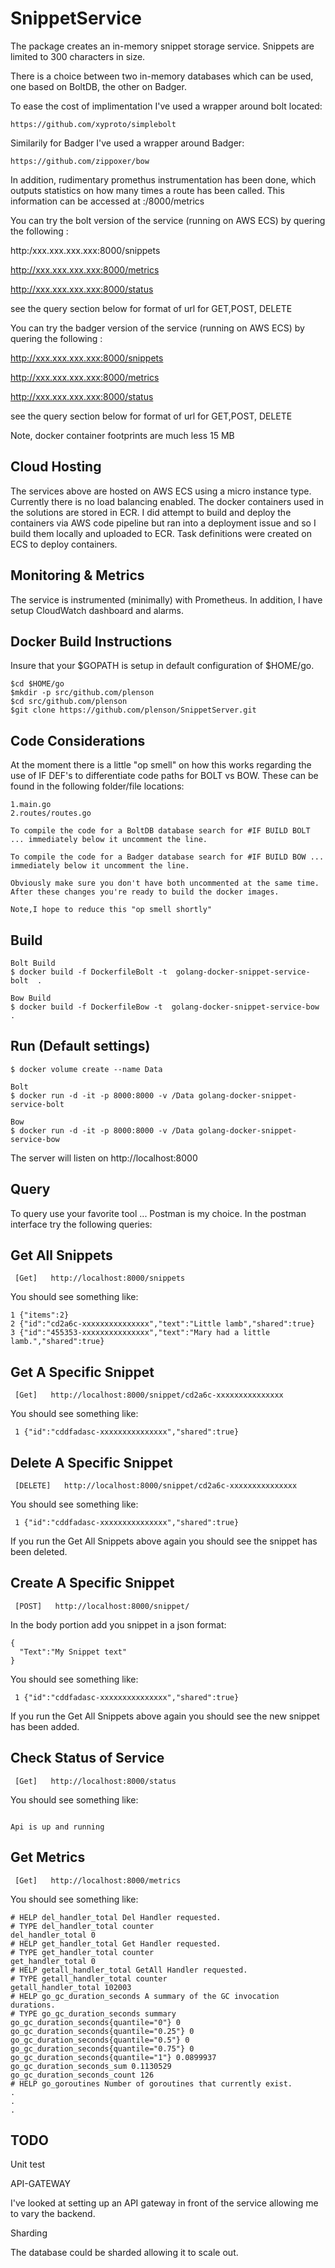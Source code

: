 SnippetService
==============
The package creates an in-memory snippet storage service.
Snippets are limited to 300 characters in size.


There is a choice between two in-memory databases which can be used, one based on BoltDB, the other on Badger.

To ease the cost of implimentation I've used a wrapper around bolt located:

```
https://github.com/xyproto/simplebolt
```

Similarily for Badger I've used a wrapper around Badger:

```
https://github.com/zippoxer/bow
```


In addition, rudimentary promethus instrumentation has been done, which outputs statistics on how many times a
route has been called. This information can be accessed at :/8000/metrics

You can try the bolt version of the service (running on AWS ECS) by quering the following :

http:/xxx.xxx.xxx.xxx:8000/snippets

http://xxx.xxx.xxx.xxx:8000/metrics

http://xxx.xxx.xxx.xxx:8000/status

see the query section below for format of url for GET,POST, DELETE

You can try the badger version of the service  (running on AWS ECS) by quering the following :

http://xxx.xxx.xxx.xxx:8000/snippets

http://xxx.xxx.xxx.xxx:8000/metrics

http://xxx.xxx.xxx.xxx:8000/status

see the query section below for format of url for GET,POST, DELETE

Note, docker container footprints are much less 15 MB

Cloud Hosting
----------------
The services above are hosted on AWS ECS using a micro instance type. Currently there is no load balancing enabled.
The docker containers used in the solutions are stored in ECR. I did attempt to build and deploy the containers via AWS code pipeline but ran into a deployment issue and so I build them locally and uploaded to ECR. Task definitions were created on 
ECS to deploy containers.

Monitoring & Metrics
--------------------
The service is instrumented (minimally) with Prometheus. In addition, I have setup CloudWatch dashboard and alarms.


Docker Build Instructions
-------------------------

Insure that your $GOPATH is setup in default configuration of $HOME/go.

```
$cd $HOME/go
$mkdir -p src/github.com/plenson
$cd src/github.com/plenson
$git clone https://github.com/plenson/SnippetServer.git

```
Code Considerations
------------------
At the moment there is a little "op smell" on how this works regarding the use of IF DEF's
to differentiate code paths for BOLT vs BOW. These can be found in the following folder/file locations:

```
1.main.go
2.routes/routes.go

To compile the code for a BoltDB database search for #IF BUILD BOLT ... immediately below it uncomment the line.

To compile the code for a Badger database search for #IF BUILD BOW ... immediately below it uncomment the line.

Obviously make sure you don't have both uncommented at the same time.
After these changes you're ready to build the docker images.

Note,I hope to reduce this "op smell shortly"
```

Build
------

```
Bolt Build
$ docker build -f DockerfileBolt -t  golang-docker-snippet-service-bolt  .

Bow Build
$ docker build -f DockerfileBow -t  golang-docker-snippet-service-bow  .

```

Run (Default settings)
-----------------------

```
$ docker volume create --name Data

Bolt
$ docker run -d -it -p 8000:8000 -v /Data golang-docker-snippet-service-bolt

Bow
$ docker run -d -it -p 8000:8000 -v /Data golang-docker-snippet-service-bow

```

The server will listen on http://localhost:8000

Query
------
To query use your favorite tool ... Postman is my choice.
In the postman interface try the following queries:

Get All Snippets
-----------------

```
 [Get]   http://localhost:8000/snippets
```

 You should see something like:

 ```
 1 {"items":2}
 2 {"id":"cd2a6c-xxxxxxxxxxxxxxx","text":"Little lamb","shared":true}
 3 {"id":"455353-xxxxxxxxxxxxxxx","text":"Mary had a little lamb.","shared":true}
```

Get A Specific Snippet
------------------------

```
 [Get]   http://localhost:8000/snippet/cd2a6c-xxxxxxxxxxxxxxx
```

 You should see something like:

```
 1 {"id":"cddfadasc-xxxxxxxxxxxxxxx","shared":true}
```

Delete A Specific Snippet
------------------------

```
 [DELETE]   http://localhost:8000/snippet/cd2a6c-xxxxxxxxxxxxxxx
```

 You should see something like:

```
 1 {"id":"cddfadasc-xxxxxxxxxxxxxxx","shared":true}
```

If you run the Get All Snippets above again you should see the  snippet has been deleted.

Create A Specific Snippet
------------------------

```
 [POST]   http://localhost:8000/snippet/
```

In the body portion add you snippet in a json format:

```
{
  "Text":"My Snippet text"
}
```

You should see something like:

```
 1 {"id":"cddfadasc-xxxxxxxxxxxxxxx","shared":true}
```

If you run the Get All Snippets above again you should see the new snippet has been added.

Check Status of Service
------------------------

```
 [Get]   http://localhost:8000/status
```

 You should see something like:

```

Api is up and running

```

Get Metrics
------------------------

```
 [Get]   http://localhost:8000/metrics
```

You should see something like:

```
# HELP del_handler_total Del Handler requested.
# TYPE del_handler_total counter
del_handler_total 0
# HELP get_handler_total Get Handler requested.
# TYPE get_handler_total counter
get_handler_total 0
# HELP getall_handler_total GetAll Handler requested.
# TYPE getall_handler_total counter
getall_handler_total 102003
# HELP go_gc_duration_seconds A summary of the GC invocation durations.
# TYPE go_gc_duration_seconds summary
go_gc_duration_seconds{quantile="0"} 0
go_gc_duration_seconds{quantile="0.25"} 0
go_gc_duration_seconds{quantile="0.5"} 0
go_gc_duration_seconds{quantile="0.75"} 0
go_gc_duration_seconds{quantile="1"} 0.0899937
go_gc_duration_seconds_sum 0.1130529
go_gc_duration_seconds_count 126
# HELP go_goroutines Number of goroutines that currently exist.
.
.
.
```

TODO
----

Unit test


API-GATEWAY

I've looked at setting up an API gateway in front of the service allowing me to vary the backend.


Sharding

The database could be sharded allowing it to scale out.


